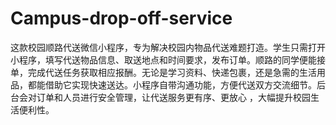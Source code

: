 # Campus-drop-off-service
这款校园顺路代送微信小程序，专为解决校园内物品代送难题打造。学生只需打开小程序，填写代送物品信息、取送地点和时间要求，发布订单。顺路的同学便能接单，完成代送任务获取相应报酬。无论是学习资料、快递包裹，还是急需的生活用品，都能借助它实现快速送达。小程序自带沟通功能，方便代送双方交流细节。后台会对订单和人员进行安全管理，让代送服务更有序、更放心 ，大幅提升校园生活便利性。 
